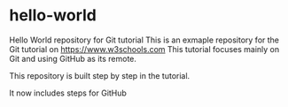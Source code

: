 # hello-world
Hello World repository for Git tutorial
This is an exmaple repository for the Git tutorial on https://www.w3schools.com
This tutorial focuses mainly on Git and using GitHub as its remote.

This repository is built step by step in the tutorial.

It now includes steps for GitHub
